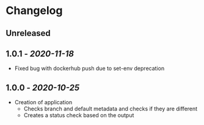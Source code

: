 # Changelog

## Unreleased

## 1.0.1 - *2020-11-18*

- Fixed bug with dockerhub push due to set-env deprecation

## 1.0.0 - *2020-10-25*

- Creation of application
  - Checks branch and default metadata and checks if they are different
  - Creates a status check based on the output
